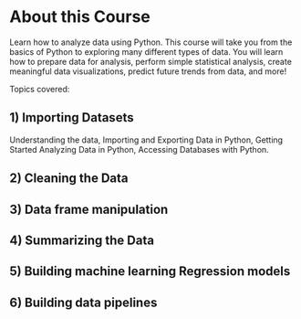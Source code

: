 <h1> About this Course </h1>

Learn how to analyze data using Python. This course will take you from the basics of Python to exploring many different types of data. You will learn how to prepare data for analysis, perform simple statistical analysis, create meaningful data visualizations, predict future trends from data, and more!

Topics covered:

<h2> 1) Importing Datasets </h2>
<p> Understanding the data, Importing and Exporting Data in Python, Getting Started Analyzing Data in Python, Accessing Databases with Python.
<h2> 2) Cleaning the Data </h2>
<h2> 3) Data frame manipulation </h2>
<h2> 4) Summarizing the Data </h2>
<h2> 5) Building machine learning Regression models </h2>
<h2> 6) Building data pipelines </h2>
